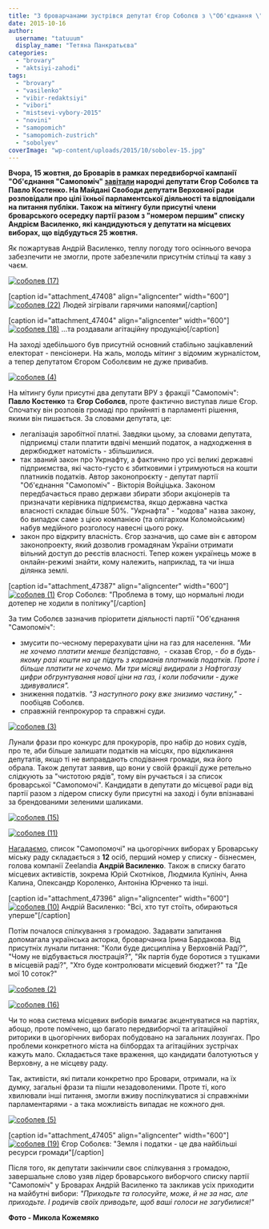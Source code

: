 ```yaml
---
title: "З броварчанами зустрівся депутат Єгор Соболєв з \"Об'єднання \"Самопоміч\""
date: 2015-10-16
author: 
  username: "tatuuum"
  display_name: "Тетяна Панкратьєва"
categories: 
  - "brovary"
  - "aktsiyi-zahodi"
tags: 
  - "brovary"
  - "vasilenko"
  - "vibir-redaktsiyi"
  - "vibori"
  - "mistsevi-vybory-2015"
  - "novini"
  - "samopomich"
  - "samopomich-zustrich"
  - "sobolyev"
coverImage: "wp-content/uploads/2015/10/sobolev-15.jpg"
---
```


**Вчора, 15 жовтня, до Броварів в рамках передвиборчої кампанії "Об'єднання "Самопоміч" [завітали](https://www.facebook.com/events/119961638359245/) народні депутати Єгор Соболєв та Павло Костенко. На Майдані Свободи депутати Верховної ради розповідали про цілі їхньої парламентської діяльності та відповідали на питання публіки. Також на мітингу були присутні члени броварського осередку партії разом з "номером першим" списку Андрієм Василенко, які кандидуються у депутати на місцевих виборах, що відбудуться 25 жовтня.**

Як пожартував Андрій Василенко, теплу погоду того осіннього вечора забезпечити не змогли, проте забезпечили присутнім стільці та каву з чаєм.

[![соболев (17)](https://mpz.brovary.org/wp-content/uploads/2015/10/sobolev-17.jpg)](https://mpz.brovary.org/wp-content/uploads/2015/10/sobolev-17.jpg)

\[caption id="attachment\_47408" align="aligncenter" width="600"\][![соболев (22)](https://mpz.brovary.org/wp-content/uploads/2015/10/sobolev-22.jpg)](https://mpz.brovary.org/wp-content/uploads/2015/10/sobolev-22.jpg) Людей зігрівали гарячими напоями\[/caption\]

\[caption id="attachment\_47404" align="aligncenter" width="600"\][![соболев (18)](https://mpz.brovary.org/wp-content/uploads/2015/10/sobolev-18.jpg)](https://mpz.brovary.org/wp-content/uploads/2015/10/sobolev-18.jpg) ...та роздавали агітаційну продукцію\[/caption\]

На заході здебільшого був присутній основний стабільно зацікавлений електорат - пенсіонери. На жаль, молодь мітинг з відомим журналістом, а тепер депутатом Єгором Соболєвим не дуже привабив.

[![соболев (4)](https://mpz.brovary.org/wp-content/uploads/2015/10/sobolev-4.jpg)](https://mpz.brovary.org/wp-content/uploads/2015/10/sobolev-4.jpg)

На мітингу були присутні два депутати ВРУ з фракції "Самопоміч": **Павло Костенко** та **Єгор Соболєв**, проте фактично виступав лише Єгор. Спочатку він розповів громаді про прийняті в парламенті рішення, якими він пишається. За словами депутата, це:

- легалізація заробітної платні. Завдяки цьому, за словами депутата, підприємці стали платити вдвічі менший податок, а надходження в держбюджет натомість - збільшилися.
- так званий закон про Укрнафту, а фактично про усі великі державні підприємства, які часто-густо є збитковими і утримуються на кошти платників податків. Автор законопроєкту - депутат партії "Об'єднання "Самопоміч" - Вікторія Войціцька. Законом передбачається право держави збирати збори акціонерів та призначати керівника підприємства, якщо державна частка власності складає більше 50%. "Укрнафта" - "кодова" назва закону, бо випадок саме з цією компанією (та олігархом Коломойським) набув медійного розголосу навесні цього року.
- закон про відкриту власність. Єгор зазначив, що саме він є автором законопроекту, який дозволив громадянам України отримати вільний доступ до реєстів власності. Тепер кожен українець може в онлайн-режимі знайти, кому належить, наприклад, та чи інша ділянка землі.

\[caption id="attachment\_47387" align="aligncenter" width="600"\][![соболев (1)](https://mpz.brovary.org/wp-content/uploads/2015/10/sobolev-1.jpg)](https://mpz.brovary.org/wp-content/uploads/2015/10/sobolev-1.jpg) Єгор Соболєв: "Проблема в тому, що нормальні люди дотепер не ходили в політику"\[/caption\]

За тим Соболєв зазначив пріоритети діяльності партії "Об'єднання "Самопоміч":

- змусити по-чесному перерахувати ціни на газ для населення. _"Ми не хочемо платити менше безпідставно,_  - сказав Єгор, - _бо в будь-якому разі кошти на це підуть з карманів платників податків. Проте і більше платити не хочемо. Ми три місяці видирали з Нафтогазу цифри обгрунтування нової ціни на газ, і коли побачили - дуже здивувалися"._
- зниження податків. _"З наступного року вже знизимо частину,"_ - пообіцяв Соболєв.
- справжній генпрокурор та справжні суди.

[![соболев (3)](https://mpz.brovary.org/wp-content/uploads/2015/10/sobolev-3.jpg)](https://mpz.brovary.org/wp-content/uploads/2015/10/sobolev-3.jpg)

Лунали фрази про конкурс для прокурорів, про набір до нових судів, про те, аби більше залишати податків на місцях, про відкликання депутатів, якщо ті не виправдають сподівання громади, яка його обрала. Також депутат заявив, що вони у своїй фракції дуже ретельно слідкують за "чистотою рядів", тому він ручається і за список броварської "Самопомочі". Кандидати в депутати до місцевої ради від партії разом з лідером списку були присутні на заході і були впізнавані за брендованими зеленими шаликами.

[![соболев (15)](https://mpz.brovary.org/wp-content/uploads/2015/10/sobolev-15.jpg)](https://mpz.brovary.org/wp-content/uploads/2015/10/sobolev-15.jpg)

[![соболев (11)](https://mpz.brovary.org/wp-content/uploads/2015/10/sobolev-11.jpg)](https://mpz.brovary.org/wp-content/uploads/2015/10/sobolev-11.jpg)

[Нагадаємо](https://mpz.brovary.org/za-36-mists-u-brovarskij-miskradi-zmagatymutsya-459-kandydativ-vid-16-politychnyh-partij/), список "Самопомочі" на цьогорічних виборах у Броварську міську раду складається з **12** осіб, перший номер у списку - бізнесмен, голова компанії Zeelandia **Андрій Василенко**. Також в списку багато місцевих активістів, зокрема Юрій Скотніков, Людмила Кулініч, Анна Калина, Олександр Короленко, Антоніна Юрченко та інші.

\[caption id="attachment\_47396" align="aligncenter" width="600"\][![соболев (10)](https://mpz.brovary.org/wp-content/uploads/2015/10/sobolev-10.jpg)](https://mpz.brovary.org/wp-content/uploads/2015/10/sobolev-10.jpg) Андрій Василенко: "Всі, хто тут стоїть, обираються уперше"\[/caption\]

Потім почалося спілкування з громадою. Задавати запитання допомагала українська акторка, броварчанка Ірина Бардакова. Від присутніх лунали питання: "Коли буде дисципліна у Верховній Раді?", "Чому не відбувається люстрація?", "Як партія буде боротися з тушками в місцевій раді?", "Хто буде контролювати місцевий бюджет?" та "Де мої 10 соток?"

[![соболев (2)](https://mpz.brovary.org/wp-content/uploads/2015/10/sobolev-2.jpg)](https://mpz.brovary.org/wp-content/uploads/2015/10/sobolev-2.jpg)

[![соболев (16)](https://mpz.brovary.org/wp-content/uploads/2015/10/sobolev-16.jpg)](https://mpz.brovary.org/wp-content/uploads/2015/10/sobolev-16.jpg)

Чи то нова система місцевих виборів вимагає акцентуватися на партіях, абощо, проте помічено, що багато передвиборчої та агітаційної риторики в цьогорічних виборах побудовано на загальних лозунгах. Про проблеми конкретного міста на білбордах та агітаційних зустрічах кажуть мало. Складається таке враження, що кандидати балотуються у Верховну, а не місцеву раду.

Так, активісти, які питали конкретно про Бровари, отримали, на їх думку, загальні фрази та пішли незадоволеними. Проте ті, кого хвилювали інші питання, змогли вживу поспілкуватися зі справжніми парламентарями - а така можливість випадає не кожного дня.

[![соболев (5)](https://mpz.brovary.org/wp-content/uploads/2015/10/sobolev-5.jpg)](https://mpz.brovary.org/wp-content/uploads/2015/10/sobolev-5.jpg)

\[caption id="attachment\_47405" align="aligncenter" width="600"\][![соболев (19)](https://mpz.brovary.org/wp-content/uploads/2015/10/sobolev-19.jpg)](https://mpz.brovary.org/wp-content/uploads/2015/10/sobolev-19.jpg) Єгор Соболєв: "Земля і податки - це два найбільші ресурси громади"\[/caption\]

Після того, як депутати закінчили своє спілкування з громадою, завершальне слово узяв лідер броварського виборчого списку партії "Самопоміч" у Броварах Андрій Василенко та закликав усіх приходити на майбутні вибори: _"Приходьте та голосуйте, може, й не за нас, але приходьте. І родичів своїх приводьте, щоб ваші голоси не загубилися!"_

**Фото - Микола Кожемяко**
